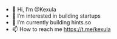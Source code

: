 - 👋 Hi, I’m @Kexula
- 👀 I’m interested in building startups
- 🌱 I’m currently building hints.so
- 📫 How to reach me https://t.me/kexula
